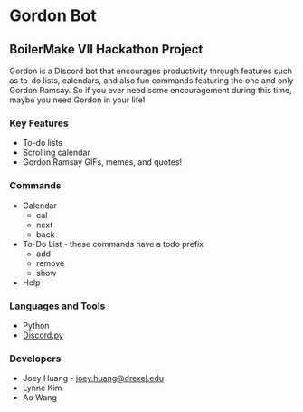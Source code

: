 # Gordon Bot
## BoilerMake VII Hackathon Project

Gordon is a Discord bot that encourages productivity through features such as to-do lists, calendars, and also fun commands featuring the one and only Gordon Ramsay. So if you ever need some encouragement during this time, maybe you need Gordon in your life!

### Key Features
* To-do lists
* Scrolling calendar
* Gordon Ramsay GIFs, memes, and quotes!

### Commands
* Calendar
  * cal
  * next
  * back
* To-Do List - these commands have a todo prefix
  * add
  * remove
  * show  
* Help

### Languages and Tools
* Python
* [Discord.py](https://github.com/Rapptz/discord.py)

### Developers
* Joey Huang - joey.huang@drexel.edu
* Lynne Kim
* Ao Wang
